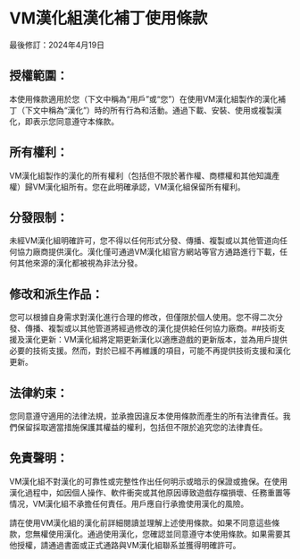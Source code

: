 # VM漢化組漢化補丁使用條款

最後修訂：2024年4月19日

## 授權範圍：
本使用條款適用於您（下文中稱為“用戶”或“您”）在使用VM漢化組製作的漢化補丁（下文中稱為“漢化”）時的所有行為和活動。通過下載、安裝、使用或複製漢化，即表示您同意遵守本條款。

## 所有權利：
VM漢化組製作的漢化的所有權利（包括但不限於著作權、商標權和其他知識產權）歸VM漢化組所有。您在此明確承認，VM漢化組保留所有權利。

## 分發限制：
未經VM漢化組明確許可，您不得以任何形式分發、傳播、複製或以其他管道向任何協力廠商提供漢化。漢化僅可通過VM漢化組官方網站等官方通路進行下載，任何其他來源的漢化都被視為非法分發。

## 修改和派生作品：
您可以根據自身需求對漢化進行合理的修改，但僅限於個人使用。您不得二次分發、傳播、複製或以其他管道將經過修改的漢化提供給任何協力廠商。##技術支援及漢化更新：VM漢化組將定期更新漢化以適應遊戲的更新版本，並為用戶提供必要的技術支援。然而，對於已經不再維護的項目，可能不再提供技術支援和漢化更新。

## 法律約束：
您同意遵守適用的法律法規，並承擔因違反本使用條款而產生的所有法律責任。我們保留採取適當措施保護其權益的權利，包括但不限於追究您的法律責任。

## 免責聲明：
VM漢化組不對漢化的可靠性或完整性作出任何明示或暗示的保證或擔保。在使用漢化過程中，如因個人操作、軟件衝突或其他原因導致遊戲存檔損壞、任務重置等情况，VM漢化組不承擔任何責任。用戶應自行承擔使用漢化的風險。

請在使用VM漢化組的漢化前詳細閱讀並理解上述使用條款。如果不同意這些條款，您無權使用漢化。通過使用漢化，您確認並同意遵守本使用條款。如果需要其他授權，請通過書面或正式通路與VM漢化組聯系並獲得明確許可。